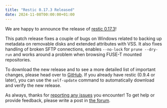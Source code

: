 ```yaml
---
title: "Restic 0.17.3 Released"
date: 2024-11-08T00:00:00+01:00
---
```


We are happy to announce the release of [restic 0.17.3](https://github.com/restic/restic/releases/v0.17.3)!

This patch release fixes a couple of bugs on Windows related to backing up metadata on removable disks and extended attributes with VSS. It also fixes handling of broken SFTP connections, enables `--no-lock` for `prune --dry-run` and works around a problem when browsing FUSE-T mounted repositories.

To download the new release and to see a more detailed list of important changes, please head over to [GitHub](https://github.com/restic/restic/releases/v0.17.3). If you already have restic (0.9.4 or later), you can use the `self-update` command to automatically download and verify the new release.

As always, thanks for [reporting any issues](https://github.com/restic/restic/issues/new/choose) you encounter! To get help or provide feedback, please write a post in [the forum](https://forum.restic.net).
